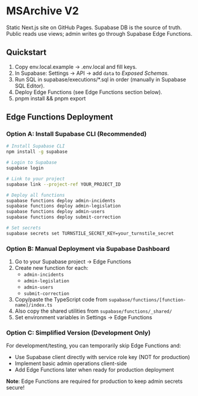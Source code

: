 # MSArchive V2

Static Next.js site on GitHub Pages. Supabase DB is the source of truth.
Public reads use views; admin writes go through Supabase Edge Functions.

## Quickstart
1) Copy env.local.example → .env.local and fill keys.
2) In Supabase: Settings → API → add `data` to *Exposed Schemas*.
3) Run SQL in supabase/executions/*.sql in order (manually in Supabase SQL Editor).
4) Deploy Edge Functions (see Edge Functions section below).
5) pnpm install && pnpm export

## Edge Functions Deployment

### Option A: Install Supabase CLI (Recommended)
```bash
# Install Supabase CLI
npm install -g supabase

# Login to Supabase
supabase login

# Link to your project
supabase link --project-ref YOUR_PROJECT_ID

# Deploy all functions
supabase functions deploy admin-incidents
supabase functions deploy admin-legislation
supabase functions deploy admin-users
supabase functions deploy submit-correction

# Set secrets
supabase secrets set TURNSTILE_SECRET_KEY=your_turnstile_secret
```

### Option B: Manual Deployment via Supabase Dashboard
1. Go to your Supabase project → Edge Functions
2. Create new function for each:
   - `admin-incidents`
   - `admin-legislation` 
   - `admin-users`
   - `submit-correction`
3. Copy/paste the TypeScript code from `supabase/functions/[function-name]/index.ts`
4. Also copy the shared utilities from `supabase/functions/_shared/`
5. Set environment variables in Settings → Edge Functions

### Option C: Simplified Version (Development Only)
For development/testing, you can temporarily skip Edge Functions and:
- Use Supabase client directly with service role key (NOT for production)
- Implement basic admin operations client-side
- Add Edge Functions later when ready for production deployment

**Note**: Edge Functions are required for production to keep admin secrets secure!